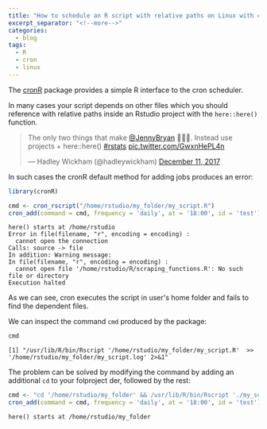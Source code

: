 ```yaml
---
title: "How to schedule an R script with relative paths on Linux with cronR"
excerpt_separator: "<!--more-->"
categories:
  - blog
tags:
  - R
  - cron
  - linux
---
```


The [cronR](https://github.com/bnosac/cronR) package provides a simple R interface to the cron scheduler.

In many cases your script depends on other files which you should reference with relative paths inside an Rstudio project 
with the `here::here()` function.

<blockquote class="twitter-tweet" data-lang="en"><p lang="en" dir="ltr">The only two things that make <a href="https://twitter.com/JennyBryan?ref_src=twsrc%5Etfw">@JennyBryan</a> 😤😠🤯. Instead use projects + here::here() <a href="https://twitter.com/hashtag/rstats?src=hash&amp;ref_src=twsrc%5Etfw">#rstats</a> <a href="https://t.co/GwxnHePL4n">pic.twitter.com/GwxnHePL4n</a></p>&mdash; Hadley Wickham (@hadleywickham) <a href="https://twitter.com/hadleywickham/status/940021008764846080?ref_src=twsrc%5Etfw">December 11, 2017</a></blockquote>
<script async src="https://platform.twitter.com/widgets.js" charset="utf-8"></script>


In such cases the cronR default method for adding jobs produces an error:
``` r
library(cronR)

cmd <- cron_rscript("/home/rstudio/my_folder/my_script.R")
cron_add(command = cmd, frequency = 'daily', at = '18:00', id = 'test')
```

```
here() starts at /home/rstudio
Error in file(filename, "r", encoding = encoding) : 
  cannot open the connection
Calls: source -> file
In addition: Warning message:
In file(filename, "r", encoding = encoding) :
  cannot open file '/home/rstudio/R/scraping_functions.R': No such file or directory
Execution halted
```

As we can see, cron executes the script in user's home folder and fails to find the dependent files.

We can inspect the command `cmd` produced by the package:
``` r
cmd
```
```
[1] "/usr/lib/R/bin/Rscript '/home/rstudio/my_folder/my_script.R'  >> '/home/rstudio/my_folder/my_script.log' 2>&1"
```

The problem can be solved by modifying the command by adding an additional `cd` to your folproject der, followed by the rest:

``` r
cmd <- "cd '/home/rstudio/my_folder' && /usr/lib/R/bin/Rscript './my_script.R'  >> './my_script.log' 2>&1"
cron_add(command = cmd, frequency = 'daily', at = '18:00', id = 'test')
```
```
here() starts at /home/rstudio/my_folder
```



